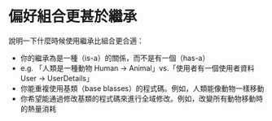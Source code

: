 # 偏好組合更甚於繼承

說明一下什麼時候使用繼承比組合更合適：
- 你的繼承為是一種（is-a）的關係，而不是有一個（has-a）
- e.g. 「人類是一種動物 Human -> Animal」vs.「使用者有一個使用者資料 User -> UserDetails」
- 你能重複使用基類（base blasses）的程式碼。例如，人類能像動物一樣移動
- 你希望能通過修改基類的程式碼來進行全域修改。例如，改變所有動物移動時的熱量消耗
